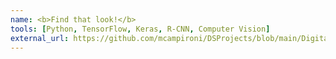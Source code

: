 ```yaml
---
name: <b>Find that look!</b>
tools: [Python, TensorFlow, Keras, R-CNN, Computer Vision]
external_url: https://github.com/mcampironi/DSProjects/blob/main/Digital%20Signal%20and%20Image%20Management/Project
---
```

